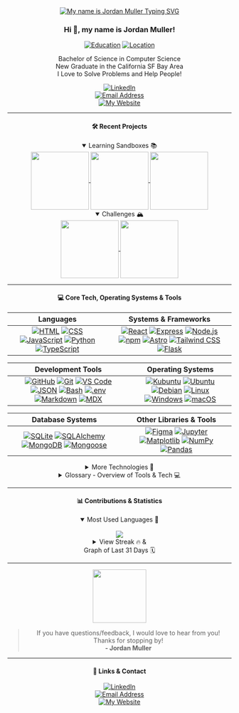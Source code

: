 <div align="center">
<a href="https://git.io/typing-svg"><img src="https://readme-typing-svg.demolab.com?font=Montserrat&weight=700&size=54&duration=2500&pause=2500&color=FF79C6&background=282A36&center=true&vCenter=true&repeat=false&random=false&width=640&height=160&lines=Hi+%F0%9F%91%8B%2C+my+name+is;%F0%9F%8C%87++++Jordan+Muller++%F0%9F%8C%86" alt="My name is Jordan Muller Typing SVG" /></a>

<h3>Hi 👋, my name is Jordan Muller!</h3>

[![Education](https://custom-icon-badges.demolab.com/badge/Bachelor%20of%20Science-Computer%20Science-ffa648?style=for-the-badge&logoColor=white&logo=mortar-board)](https://jordanmuller/blog/graduating-with-bachelors-in-comp-sci/)
[![Location](https://custom-icon-badges.demolab.com/badge/California-San%20Francisco%20Bay%20Area-d2b6fb?style=for-the-badge&logo=location&logoColor=white)](https://jordanmuller.com/about/)

Bachelor of Science in Computer Science <br/>
New Graduate in the California SF Bay Area<br/>
I Love to Solve Problems and Help People!

[![LinkedIn](https://img.shields.io/badge/connect%20on%20linkedin-@itsjordanmuller-%230077B5.svg?style=for-the-badge&logo=linkedin&logoColor=white)](https://www.linkedin.com/in/itsjordanmuller)<br/>
[![Email Address](https://custom-icon-badges.demolab.com/badge/e--mail%20me-itsjordanmuller@gmail.com-ff5555?style=for-the-badge&logo=mention&logoColor=white)](mailto:itsjordanmuller@gmail.com)<br/>
[![My Website](https://custom-icon-badges.demolab.com/badge/Portfolio%20Website-www.jordanmuller.com-a61168?style=for-the-badge&logoColor=white&logo=globe)](https://jordanmuller.com/)<br/>

---

<div>
<h4>🛠️ Recent Projects</h4>
<details open>
<summary>Learning Sandboxes 📚</summary>
<a href="https://github.com/itsjordanmuller/2023-react-sandbox">
  <img align="center" height="130px" src="https://github-readme-stats.vercel.app/api/pin/?username=itsjordanmuller&repo=2023-react-sandbox&theme=dracula" />
</a>

<a href="https://github.com/itsjordanmuller/2023-javascript-sandbox">
  <img align="center" height="130px" src="https://github-readme-stats.vercel.app/api/pin/?username=itsjordanmuller&repo=2023-javascript-sandbox&theme=dracula" />
</a>

<a href="https://github.com/itsjordanmuller/2023-python-100-days">
  <img align="center" height="130px" src="https://github-readme-stats.vercel.app/api/pin/?username=itsjordanmuller&repo=2023-python-100-days&theme=dracula" />
</a>
</details>

<details open>
<summary>Challenges 🏔️</summary>
<a href="https://github.com/itsjordanmuller/css-100-days-challenge">
  <img align="center" height="130px" src="https://github-readme-stats.vercel.app/api/pin/?username=itsjordanmuller&repo=css-100-days-challenge&theme=dracula" />
</a>

<a href="https://github.com/itsjordanmuller/50-in-50-html-css-javascript">
  <img align="center" height="130px" src="https://github-readme-stats.vercel.app/api/pin/?username=itsjordanmuller&repo=50-in-50-html-css-javascript&theme=dracula" />
</a>
</details>
</div>

---

<div>
<h4>💻 Core Tech, Operating Systems & Tools</h4>

| **Languages** | **Systems & Frameworks** |
|:---:|:---:|
| [![HTML](https://img.shields.io/badge/HTML5-E34F26.svg?style=for-the-badge&logo=HTML5&logoColor=white)](https://jordanmuller.com/portfolio/tags/html/) [![CSS](https://img.shields.io/badge/CSS3-1572B6.svg?style=for-the-badge&logo=CSS3&logoColor=white)](https://jordanmuller.com/portfolio/tags/css/) [![JavaScript](https://img.shields.io/badge/JavaScript-F7DF1E.svg?style=for-the-badge&logo=JavaScript&logoColor=black)](https://jordanmuller.com/portfolio/tags/javascript/) [![Python](https://img.shields.io/badge/python-3670A0?style=for-the-badge&logo=python&logoColor=ffdd54)](https://jordanmuller.com/portfolio/tags/python/) [![TypeScript](https://img.shields.io/badge/TypeScript-3178C6.svg?style=for-the-badge&logo=TypeScript&logoColor=white)](https://jordanmuller.com/portfolio/tags/typescript/) | [![React](https://img.shields.io/badge/React-61DAFB.svg?style=for-the-badge&logo=React&logoColor=black)](https://jordanmuller.com/portfolio/tags/react/) [![Express](https://img.shields.io/badge/Express-000000.svg?style=for-the-badge&logo=Express&logoColor=white)](https://jordanmuller.com/portfolio/tags/express/) [![Node.js](https://img.shields.io/badge/Node.js-339933.svg?style=for-the-badge&logo=nodedotjs&logoColor=white)](https://jordanmuller.com/portfolio/tags/node-js/) [![npm](https://img.shields.io/badge/npm-CB3837.svg?style=for-the-badge&logo=npm&logoColor=white)](https://jordanmuller.com/portfolio/tags/npm/) [![Astro](https://img.shields.io/badge/Astro-FF5D01.svg?style=for-the-badge&logo=Astro&logoColor=white)](https://jordanmuller.com/portfolio/tags/astro/) [![Tailwind CSS](https://img.shields.io/badge/Tailwind%20CSS-06B6D4.svg?style=for-the-badge&logo=Tailwind-CSS&logoColor=white)](https://jordanmuller.com/portfolio/tags/tailwind-css/) [![Flask](https://img.shields.io/badge/Flask-000000.svg?style=for-the-badge&logo=Flask&logoColor=white)](https://jordanmuller.com/portfolio/tags/flask/) |

| **Development Tools** | **Operating Systems** |
|:---:|:---:|
| [![GitHub](https://img.shields.io/badge/GitHub-181717.svg?style=for-the-badge&logo=GitHub&logoColor=white)](https://jordanmuller.com/portfolio/tags/github/) [![Git](https://img.shields.io/badge/Git-F05032.svg?style=for-the-badge&logo=Git&logoColor=white)](https://jordanmuller.com/portfolio/tags/git/) [![VS Code](https://img.shields.io/badge/VS%20Code-007ACC.svg?style=for-the-badge&logo=Visual-Studio-Code&logoColor=white)](https://jordanmuller.com/portfolio/tags/vs-code/) [![JSON](https://img.shields.io/badge/JSON-000000.svg?style=for-the-badge&logo=JSON&logoColor=white)](https://jordanmuller.com/portfolio/tags/json/) [![Bash](https://img.shields.io/badge/Bash-8edf6a.svg?style=for-the-badge&logo=GNU-Bash&logoColor=black)](https://jordanmuller.com/portfolio/tags/bash/) [![.env](https://img.shields.io/badge/.ENV-ECD53F.svg?style=for-the-badge&logo=dotenv&logoColor=black)](https://jordanmuller.com/portfolio/tags/dotenv/) [![Markdown](https://img.shields.io/badge/Markdown-000000.svg?style=for-the-badge&logo=Markdown&logoColor=white)](https://jordanmuller.com/portfolio/tags/markdown/) [![MDX](https://img.shields.io/badge/MDX-1B1F24.svg?style=for-the-badge&logo=MDX&logoColor=white)](https://jordanmuller.com/portfolio/tags/mdx/) | [![Kubuntu](https://img.shields.io/badge/Kubuntu-0079C1.svg?style=for-the-badge&logo=Kubuntu&logoColor=white)](https://jordanmuller.com/portfolio/tags/kubuntu/) [![Ubuntu](https://img.shields.io/badge/Ubuntu-E95420.svg?style=for-the-badge&logo=Ubuntu&logoColor=white)](https://jordanmuller.com/portfolio/tags/ubuntu/) [![Debian](https://img.shields.io/badge/Debian-A81D33.svg?style=for-the-badge&logo=Debian&logoColor=white)](https://jordanmuller.com/portfolio/tags/debian/) [![Linux](https://img.shields.io/badge/Linux-FCC624.svg?style=for-the-badge&logo=Linux&logoColor=black)](https://jordanmuller.com/portfolio/tags/linux/) [![Windows](https://img.shields.io/badge/Windows-0078D4.svg?style=for-the-badge&logo=Windows&logoColor=white)](https://jordanmuller.com/portfolio/tags/windows/) [![macOS](https://img.shields.io/badge/macOS-000000.svg?style=for-the-badge&logo=macOS&logoColor=white)](https://jordanmuller.com/portfolio/tags/mac-os/) |

| **Database Systems** | **Other Libraries & Tools** |
|:---:|:---:|
| [![SQLite](https://img.shields.io/badge/SQLite-003B57.svg?style=for-the-badge&logo=SQLite&logoColor=white)](https://jordanmuller.com/portfolio/tags/sqlite/) [![SQLAlchemy](https://img.shields.io/badge/SQLAlchemy-D71F00.svg?style=for-the-badge&logo=SQLAlchemy&logoColor=white)](https://jordanmuller.com/portfolio/tags/sql-alchemy/) [![MongoDB](https://img.shields.io/badge/MongoDB-47A248.svg?style=for-the-badge&logo=MongoDB&logoColor=white)](https://jordanmuller.com/portfolio/tags/mongo-db/) [![Mongoose](https://img.shields.io/badge/Mongoose-880000.svg?style=for-the-badge&logo=Mongoose&logoColor=white)](https://jordanmuller.com/portfolio/tags/mongoose/) | [![Figma](https://img.shields.io/badge/Figma-F24E1E.svg?style=for-the-badge&logo=Figma&logoColor=white)](https://jordanmuller.com/portfolio/tags/figma/) [![Jupyter](https://img.shields.io/badge/Jupyter-F37626.svg?style=for-the-badge&logo=Jupyter&logoColor=white)](https://jordanmuller.com/portfolio/tags/jupyter/) [![Matplotlib](https://custom-icon-badges.demolab.com/badge/Matplotlib-185A80.svg?style=for-the-badge&logo=graph&logoColor=white)](https://jordanmuller.com/portfolio/tags/matplotlib/) [![NumPy](https://img.shields.io/badge/NumPy-013243.svg?style=for-the-badge&logo=NumPy&logoColor=white)](https://jordanmuller.com/portfolio/tags/num-py/) [![Pandas](https://img.shields.io/badge/pandas-150458.svg?style=for-the-badge&logo=pandas&logoColor=white)](https://jordanmuller.com/portfolio/tags/pandas/) |

<details>
<summary>More Technologies 📀</summary><br>

[![Axios](https://img.shields.io/badge/Axios-5A29E4.svg?style=for-the-badge&logo=Axios&logoColor=white)](https://jordanmuller.com/portfolio/tags/axios/)
[![Beautiful Soup](https://custom-icon-badges.demolab.com/badge/Beautiful%20Soup-F8F8F2.svg?style=for-the-badge&logoSource=feather&logo=browser&logoColor=black)](https://jordanmuller.com/portfolio/tags/beautiful-soup/)
[![Bootstrap](https://img.shields.io/badge/Bootstrap-7952B3.svg?style=for-the-badge&logo=Bootstrap&logoColor=white)](https://jordanmuller.com/portfolio/tags/bootstrap/)
[![Contentful](https://img.shields.io/badge/Contentful-2478CC.svg?style=for-the-badge&logo=Contentful&logoColor=white)](https://jordanmuller.com/portfolio/tags/contentful/)
[![Colorgram](https://custom-icon-badges.demolab.com/badge/Colorgram-pink.svg?style=for-the-badge&logoSource=feather&logo=paintbrush&logoColor=black)](https://jordanmuller.com/portfolio/tags/colorgram/)
[![Create React App](https://img.shields.io/badge/Create%20React%20App-2F333A.svg?style=for-the-badge&logo=Create-React-App&logoColor=11D4AF)](https://jordanmuller.com/portfolio/tags/create-react-app/)
[![daisyUI](https://img.shields.io/badge/DaisyUI-5A0EF8.svg?style=for-the-badge&logo=DaisyUI&logoColor=white)](https://jordanmuller.com/portfolio/tags/daisy-ui/)
[![Jest](https://img.shields.io/badge/Jest-C21325.svg?style=for-the-badge&logo=Jest&logoColor=white)](https://jordanmuller.com/portfolio/tags/jest/)
[![Jinja](https://img.shields.io/badge/Jinja-B41717.svg?style=for-the-badge&logo=Jinja&logoColor=white)](https://jordanmuller.com/portfolio/tags/jinja/)
[![Postman](https://img.shields.io/badge/Postman-FF6C37.svg?style=for-the-badge&logo=Postman&logoColor=white)](https://jordanmuller.com/portfolio/tags/postman/)
[![Plotly](https://img.shields.io/badge/Plotly-3F4F75.svg?style=for-the-badge&logo=Plotly&logoColor=white)](https://jordanmuller.com/portfolio/tags/plotly/)
[![React Query](https://img.shields.io/badge/React%20Query-FF4154.svg?style=for-the-badge&logo=React-Query&logoColor=white)](https://jordanmuller.com/portfolio/tags/react-query/)
[![React Redux](https://img.shields.io/badge/React%20Redux-764ABC.svg?style=for-the-badge&logo=Redux&logoColor=white)](https://jordanmuller.com/portfolio/tags/react-redux/)
[![React Router](https://img.shields.io/badge/React%20Router-CA4245.svg?style=for-the-badge&logo=React-Router&logoColor=white)](https://jordanmuller.com/portfolio/tags/react-router/)
[![React-Toastify](https://img.shields.io/badge/React%20Toastify-1082A7.svg?style=for-the-badge&logo=React&logoColor=white)](https://jordanmuller.com/portfolio/tags/react-toastify/)
[![Redux Toolkit](https://img.shields.io/badge/Redux%20Toolkit-494cbf.svg?style=for-the-badge&logo=Redux&logoColor=white)](https://jordanmuller.com/portfolio/tags/redux-toolkit/)
[![Redux](https://img.shields.io/badge/Redux-764ABC.svg?style=for-the-badge&logo=Redux&logoColor=white)](https://jordanmuller.com/portfolio/tags/redux/)
[![SciPy](https://img.shields.io/badge/SciPy-8CAAE6.svg?style=for-the-badge&logo=SciPy&logoColor=white)](https://jordanmuller.com/portfolio/tags/sci-py/)
[![scikit-learn](https://img.shields.io/badge/scikitlearn-F7931E.svg?style=for-the-badge&logo=scikit-learn&logoColor=white)](https://jordanmuller.com/portfolio/tags/scikit-learn/)
[![Seaborn](https://custom-icon-badges.demolab.com/badge/Seaborn-78AAB7.svg?style=for-the-badge&logoSource=feather&logo=bar-chart&logoColor=white)](https://jordanmuller.com/portfolio/tags/seaborn/)
[![Selenium](https://img.shields.io/badge/Selenium-43B02A.svg?style=for-the-badge&logo=Selenium&logoColor=white)](https://jordanmuller.com/portfolio/tags/selenium/)
[![Strapi](https://img.shields.io/badge/Strapi-4945FF.svg?style=for-the-badge&logo=Strapi&logoColor=white)](https://jordanmuller.com/portfolio/tags/strapi/)
[![Vite](https://img.shields.io/badge/Vite-646CFF.svg?style=for-the-badge&logo=Vite&logoColor=white)](https://jordanmuller.com/portfolio/tags/vite/)
[![Webpack](https://img.shields.io/badge/Webpack-8DD6F9.svg?style=for-the-badge&logo=Webpack&logoColor=black)](https://jordanmuller.com/portfolio/tags/webpack/)

</details>
</div>

<details>
<summary>Glossary - Overview of Tools & Tech 💻</summary><br>

<div align="left">

| **Technology** | **Overview** | **Release Year** |
|:---:|:---:|:---:|
| [![.env](https://img.shields.io/badge/.ENV-ECD53F.svg?style=for-the-badge&logo=dotenv&logoColor=black)](https://jordanmuller.com/portfolio/tags/dotenv/)<br>[.env](https://web.archive.org/web/20190427235415/http://environmentvariables.org/) | Environment variables are determined values to provide the ability that can affect the way programs, applications and services will behave. We can use environment variables to affect and change the way our applications run. An environment variable is made up of a name/value pair, like this: API_KEY=1234567890. | [1979](https://en.wikipedia.org/wiki/Environment_variable) |
| [![Astro](https://img.shields.io/badge/Astro-FF5D01.svg?style=for-the-badge&logo=Astro&logoColor=white)](https://jordanmuller.com/portfolio/tags/astro/)<br>[Astro](https://astro.build/) | Astro is the web framework for building content-driven websites including blogs, marketing, and e-commerce. If you need a website that loads fast with great SEO, then Astro might be for you. | [2021](https://github.com/withastro/astro/releases) |
| [![Axios](https://img.shields.io/badge/Axios-5A29E4.svg?style=for-the-badge&logo=Axios&logoColor=white)](https://jordanmuller.com/portfolio/tags/axios/)<br>[Axios](https://axios-http.com/) | Axios is a promise-based HTTP library that lets developers make requests to either their own or a third-party server to fetch data. It offers different ways of making requests such as GET , POST , PUT/PATCH , and DELETE . | [2016](https://github.com/axios/axios/releases) |
| [![Bash](https://img.shields.io/badge/Bash-8edf6a.svg?style=for-the-badge&logo=GNU-Bash&logoColor=black)](https://jordanmuller.com/portfolio/tags/bash/)<br>[Bash](https://www.gnu.org/software/bash/) | Bash is a Unix shell and command language written by Brian Fox for the GNU Project as a free software replacement for the Bourne shell. First released in 1989, it has been used as the default login shell for most Linux distributions and it was one of the first programs Linus Torvalds ported to Linux, alongside GCC. | [1989](https://en.wikipedia.org/wiki/Bash_(Unix_shell)) |
| [![Beautiful Soup](https://custom-icon-badges.demolab.com/badge/Beautiful%20Soup-F8F8F2.svg?style=for-the-badge&logoSource=feather&logo=browser&logoColor=black)](https://jordanmuller.com/portfolio/tags/beautiful-soup/)<br>[Beautiful Soup](https://www.crummy.com/software/BeautifulSoup/) | Beautiful Soup is a Python package for parsing HTML and XML documents. It creates a parse tree for parsed pages that can be used to extract data from HTML, which is useful for web scraping. | [2004](https://en.wikipedia.org/wiki/Beautiful_Soup_(HTML_parser)) |
| [![Bootstrap](https://img.shields.io/badge/Bootstrap-7952B3.svg?style=for-the-badge&logo=Bootstrap&logoColor=white)](https://jordanmuller.com/portfolio/tags/bootstrap/)<br>[Bootstrap](https://getbootstrap.com/) | Bootstrap is a free and open-source CSS framework directed at responsive, mobile-first front-end web development. It contains HTML, CSS and JavaScript-based design templates for typography, forms, buttons, navigation, and other interface components. | [2011](https://en.wikipedia.org/wiki/Bootstrap_(front-end_framework)) |
| [![Colorgram](https://custom-icon-badges.demolab.com/badge/Colorgram-pink.svg?style=for-the-badge&logoSource=feather&logo=paintbrush&logoColor=black)](https://jordanmuller.com/portfolio/tags/colorgram/)<br>[Colorgram](https://pypi.org/project/colorgram.py/) | Colorgram is a library for Python & JavaScript that lets you extract colors from images. Compared to other libraries, the colorgram algorithm’s results are more intense. | [2016](https://github.com/obskyr/colorgram.py) |
| [![Contentful](https://img.shields.io/badge/Contentful-2478CC.svg?style=for-the-badge&logo=Contentful&logoColor=white)](https://jordanmuller.com/portfolio/tags/contentful/)<br>[Contentful](https://www.contentful.com/) | Contentful is a headless content management system (CMS). You upload your content (be it text, images, or video) to Contentful, and from there can organize and edit it as you desire. | [2013](https://en.wikipedia.org/wiki/Contentful) |
| [![Create React App](https://img.shields.io/badge/Create%20React%20App-2F333A.svg?style=for-the-badge&logo=Create-React-App&logoColor=11D4AF)](https://jordanmuller.com/portfolio/tags/create-react-app/)<br>[Create React App](https://create-react-app.dev/) | Create React App is a comfortable environment for learning React, and is the best way to start building a new single-page application in React. It sets up your development environment so that you can use the latest JavaScript features, provides a nice developer experience, and optimizes your app for production. | [2016](https://github.com/facebook/create-react-app/releases?page=9) |
| [![CSS](https://img.shields.io/badge/CSS3-1572B6.svg?style=for-the-badge&logo=CSS3&logoColor=white)](https://jordanmuller.com/portfolio/tags/css/)<br>[CSS](https://www.w3.org/TR/CSS/#css) | Cascading Style Sheets is a style sheet language used for specifying the presentation and styling of a document written in a markup language such as HTML or XML. CSS is a cornerstone technology of the World Wide Web, alongside HTML and JavaScript. | [1996](https://en.wikipedia.org/wiki/CSS) |
| [![daisyUI](https://img.shields.io/badge/DaisyUI-5A0EF8.svg?style=for-the-badge&logo=DaisyUI&logoColor=white)](https://jordanmuller.com/portfolio/tags/daisy-ui/)<br>[daisyUI](https://daisyui.com/) | daisyUl is a component library for Tailwind CSS. While Tailwind CSS provides utility classes for each CSS rule, daisyUI provides additional component class names to Tailwind CSS to make it faster and easier to build web pages. | [2023](https://github.com/saadeghi/daisyui/releases) |
| [![Debian](https://img.shields.io/badge/Debian-A81D33.svg?style=for-the-badge&logo=Debian&logoColor=white)](https://jordanmuller.com/portfolio/tags/debian/)<br>[Debian](https://www.debian.org/) | Debian, also known as Debian GNU/Linux, is a Linux distribution composed of free and open-source software and proprietary software developed by the community-supported Debian Project, which was established by Ian Murdock on August 16, 1993. | [1993](https://en.wikipedia.org/wiki/Debian) |
| [![Express](https://img.shields.io/badge/Express-000000.svg?style=for-the-badge&logo=Express&logoColor=white)](https://jordanmuller.com/portfolio/tags/express/)<br>[Express](https://expressjs.com/) | Express.js, or simply Express, is a back end web application framework for building RESTful APIs with Node.js, released as free and open-source software under the MIT License. It is designed for building web applications and APIs. It has been called the de facto standard server framework for Node.js. | [2010](https://en.wikipedia.org/wiki/Express.js) |
| [![Figma](https://img.shields.io/badge/Figma-F24E1E.svg?style=for-the-badge&logo=Figma&logoColor=white)](https://jordanmuller.com/portfolio/tags/figma/)<br>[Figma](https://www.figma.com/) | Figma is a collaborative web application for interface design, with additional offline features enabled by desktop applications for macOS and Windows. | [2016](https://en.wikipedia.org/wiki/Figma) |
| [![Flask](https://img.shields.io/badge/Flask-000000.svg?style=for-the-badge&logo=Flask&logoColor=white)](https://jordanmuller.com/portfolio/tags/flask/)<br>[Flask](https://palletsprojects.com/p/flask/) | Flask is a micro web framework written in Python. It is classified as a microframework because it does not require particular tools or libraries. It has no database abstraction layer, form validation, or any other components where pre-existing third-party libraries provide common functions. | [2010](https://en.wikipedia.org/wiki/Flask_(web_framework)) |
| [![Git](https://img.shields.io/badge/Git-F05032.svg?style=for-the-badge&logo=Git&logoColor=white)](https://jordanmuller.com/portfolio/tags/git/)<br>[Git](https://git-scm.com/) | Git is a distributed version control system that tracks changes in any set of computer files, usually used for coordinating work among programmers who are collaboratively developing source code during software development. Its goals include speed, data integrity, and support for distributed, non-linear workflows. | [2005](https://en.wikipedia.org/wiki/Git) |
| [![GitHub](https://img.shields.io/badge/GitHub-181717.svg?style=for-the-badge&logo=GitHub&logoColor=white)](https://jordanmuller.com/portfolio/tags/github/)<br>[GitHub](https://github.com/) | GitHub is a developer platform that allows developers to create, store, and manage their code. It uses Git software, providing the distributed version control of Git plus access control, bug tracking, software feature requests, task management, continuous integration, and wikis for every project. | [2008](https://en.wikipedia.org/wiki/GitHub) |
| [![HTML](https://img.shields.io/badge/HTML5-E34F26.svg?style=for-the-badge&logo=HTML5&logoColor=white)](https://jordanmuller.com/portfolio/tags/html/)<br>[HTML](https://html.spec.whatwg.org/) | HyperText Markup Language or HTML is the standard markup language for documents designed to be displayed in a web browser. It defines the content and structure of web content. It is often assisted by technologies such as Cascading Style Sheets and scripting languages such as JavaScript. | [1993](https://en.wikipedia.org/wiki/HTML) |
| [![JavaScript](https://img.shields.io/badge/JavaScript-F7DF1E.svg?style=for-the-badge&logo=JavaScript&logoColor=black)](https://jordanmuller.com/portfolio/tags/javascript/)<br>[JavaScript](https://ecma-international.org/publications-and-standards/standards/ecma-262/) | JavaScript frameworks, such as React Native, Ionic, NativeScript, and Apache Cordova, enable developers to build native and hybrid mobile apps for Android and iOS. Facebook, Google, Uber, and Instagram all use JavaScript to build their mobile apps. JS is fast, efficient, and straightforward. | [1995](https://en.wikipedia.org/wiki/JavaScript) |
| [![Jest](https://img.shields.io/badge/Jest-C21325.svg?style=for-the-badge&logo=Jest&logoColor=white)](https://jordanmuller.com/portfolio/tags/jest/)<br>[Jest](https://jestjs.io/) | Jest is a JavaScript testing framework designed to ensure correctness of any JavaScript codebase. It allows you to write tests with an approachable, familiar and feature-rich API that gives you results quickly. Jest is well-documented, requires little configuration and can be extended to match your requirements. | [2014](https://engineering.fb.com/2022/05/11/open-source/jest-openjs-foundation/) |
| [![Jinja](https://img.shields.io/badge/Jinja-B41717.svg?style=for-the-badge&logo=Jinja&logoColor=white)](https://jordanmuller.com/portfolio/tags/jinja/)<br>[Jinja](https://palletsprojects.com/p/jinja/) | Jinja is a web template engine for the Python programming language. It was created by Armin Ronacher and is licensed under a BSD License. Jinja is similar to the Django template engine but provides Python-like expressions while ensuring that the templates are evaluated in a sandbox.  | [2008](https://en.wikipedia.org/wiki/Jinja_(template_engine)) |
| [![JSON](https://img.shields.io/badge/JSON-000000.svg?style=for-the-badge&logo=JSON&logoColor=white)](https://jordanmuller.com/portfolio/tags/json/)<br>[JSON](https://www.json.org/json-en.html) | JSON is an open standard file format and data interchange format that uses human-readable text to store and transmit data objects consisting of attribute–value pairs and arrays. It is a common data format with diverse uses in electronic data interchange, including that of web applications with servers. | [2001](https://en.wikipedia.org/wiki/JSON) |
| [![Jupyter](https://img.shields.io/badge/Jupyter-F37626.svg?style=for-the-badge&logo=Jupyter&logoColor=white)](https://jordanmuller.com/portfolio/tags/jupyter/)<br>[Jupyter](https://jupyter.org/) | Jupyter Notebook (formerly known as IPython Notebook) is an interactive web application for creating and sharing computational documents. The project was first named IPython and later renamed Jupyter in 2014. It is a fully open-source product, and users can use every functionality available for free. | [2015](https://en.wikipedia.org/wiki/Project_Jupyter) |
| [![KDE](https://img.shields.io/badge/KDE-1D99F3.svg?style=for-the-badge&logo=KDE&logoColor=white)](https://jordanmuller.com/portfolio/tags/kde/)<br>[KDE](https://kde.org/) | KDE is an international free software community that develops free and open-source software. As a central development hub, it provides tools and resources that allow collaborative work on this kind of software. | [1996](https://en.wikipedia.org/wiki/KDE) |
| [![Kubuntu](https://img.shields.io/badge/Kubuntu-0079C1.svg?style=for-the-badge&logo=Kubuntu&logoColor=white)](https://jordanmuller.com/portfolio/tags/kubuntu/)<br>[Kubuntu](https://kubuntu.org/) | Kubuntu is an official flavor of the Ubuntu operating system that uses the KDE Plasma Desktop instead of the GNOME desktop environment. As part of the Ubuntu project, Kubuntu uses the same underlying systems. Kubuntu shares the same repositories as Ubuntu and is released regularly on the same schedule as Ubuntu. | [2006](https://en.wikipedia.org/wiki/Kubuntu) |
| [![Linux](https://img.shields.io/badge/Linux-FCC624.svg?style=for-the-badge&logo=Linux&logoColor=black)](https://jordanmuller.com/portfolio/tags/linux/)<br>[Linux](https://kernel.org/) | Linux is a family of open-source Unix-like operating systems based on the Linux kernel, an operating system kernel first released on September 17, 1991, by Linus Torvalds. | [1991](https://en.wikipedia.org/wiki/Linux) |
| [![macOS](https://img.shields.io/badge/macOS-000000.svg?style=for-the-badge&logo=macOS&logoColor=white)](https://jordanmuller.com/portfolio/tags/mac-os/)<br>[macOS](https://www.apple.com/macos/) | macOS is an operating system developed and marketed by Apple Inc. since 2001. It is the primary operating system for Apple's Mac computers. Within the market of desktop and laptop computers, it is the second most widely used desktop OS, after Microsoft Windows and ahead of all Linux machines, including ChromeOS. | [2001](https://en.wikipedia.org/wiki/MacOS) |
| [![Markdown](https://img.shields.io/badge/Markdown-000000.svg?style=for-the-badge&logo=Markdown&logoColor=white)](https://jordanmuller.com/portfolio/tags/markdown/)<br>[Markdown](https://daringfireball.net/projects/markdown/) | Markdown is a lightweight markup language for creating formatted text using a plain-text editor. John Gruber created Markdown in 2004 as a markup language that is easy to read in its source code form. | [2004](https://en.wikipedia.org/wiki/Markdown) |
| [![Matplotlib](https://custom-icon-badges.demolab.com/badge/Matplotlib-185A80.svg?style=for-the-badge&logo=graph&logoColor=white)](https://jordanmuller.com/portfolio/tags/matplotlib/)<br>[Matplotlib](https://matplotlib.org/) | Matplotlib is a comprehensive library for creating static, animated, and interactive visualizations in Python. Matplotlib makes easy things easy and hard things possible. Create publication quality plots. Make interactive figures that can zoom, pan, update. Customize visual style and layout. | [2003](https://en.wikipedia.org/wiki/Matplotlib) |
| [![MDX](https://img.shields.io/badge/MDX-1B1F24.svg?style=for-the-badge&logo=MDX&logoColor=white)](https://jordanmuller.com/portfolio/tags/mdx/)<br>[MDX](https://mdxjs.com/) | MDX lets you use JSX in your markdown content. You can import components, such as interactive charts or alerts, and embed them within your content. This makes writing long-form content with components easier. | [2018](https://github.com/mdx-js/mdx/releases) |
| [![MongoDB](https://img.shields.io/badge/MongoDB-47A248.svg?style=for-the-badge&logo=MongoDB&logoColor=white)](https://jordanmuller.com/portfolio/tags/mongo-db/)<br>[MongoDB](https://www.mongodb.com/) | MongoDB is a source-available, cross-platform, document-oriented database program. Classified as a NoSQL database product, MongoDB utilizes JSON-like documents with optional schemas. MongoDB is developed by MongoDB Inc. and current versions are licensed under the Server Side Public License. | [2009](https://en.wikipedia.org/wiki/MongoDB) |
| [![Mongoose](https://img.shields.io/badge/Mongoose-880000.svg?style=for-the-badge&logo=Mongoose&logoColor=white)](https://jordanmuller.com/portfolio/tags/mongoose/)<br>[Mongoose](https://mongoosejs.com/) | Mongoose is a Node. js-based Object Data Modeling (ODM) library for MongoDB. It is akin to an Object Relational Mapper (ORM) such as SQLAlchemy for traditional SQL databases. The problem that Mongoose aims to solve is allowing developers to enforce a specific schema at the application layer. | [2013](https://en.wikipedia.org/wiki/Mongoose_(MongoDB)) |
| [![Node.js](https://img.shields.io/badge/Node.js-339933.svg?style=for-the-badge&logo=nodedotjs&logoColor=white)](https://jordanmuller.com/portfolio/tags/node-js/)<br>[Node.js](https://nodejs.org/) | Node.js is a cross-platform, open-source JavaScript runtime environment that can run on Windows, Linux, Unix, macOS, and more. Node.js runs on the V8 JavaScript engine, and executes JavaScript code outside a web browser. Node.js lets developers use JavaScript to write command line tools and for server-side scripting. | [2009](https://en.wikipedia.org/wiki/Node.js) |
| [![npm](https://img.shields.io/badge/npm-CB3837.svg?style=for-the-badge&logo=npm&logoColor=white)](https://jordanmuller.com/portfolio/tags/npm/)<br>[npm](https://www.npmjs.com/) | npm is the world's largest software registry. Open source developers from every continent use npm to share and borrow packages, and many organizations use npm to manage private development as well. npm consists of three distinct components: the website. the Command Line Interface (CLI) | [2010](https://en.wikipedia.org/wiki/Npm) |
| [![NumPy](https://img.shields.io/badge/NumPy-013243.svg?style=for-the-badge&logo=NumPy&logoColor=white)](https://jordanmuller.com/portfolio/tags/num-py/)<br>[NumPy](https://numpy.org/) | NumPy (Numerical Python) is an open source Python library that's used in almost every field of science and engineering. It's the universal standard for working with numerical data in Python, and it's at the core of the scientific Python and PyData ecosystems. | [1995](https://en.wikipedia.org/wiki/NumPy) |
| [![Pandas](https://img.shields.io/badge/pandas-150458.svg?style=for-the-badge&logo=pandas&logoColor=white)](https://jordanmuller.com/portfolio/tags/pandas/)<br>[Pandas](https://pandas.pydata.org/) | Pandas is a software library written for the Python programming language for data manipulation and analysis. In particular, it offers data structures and operations for manipulating numerical tables and time series. It is free software released under the three-clause BSD license. | [2008](https://en.wikipedia.org/wiki/Pandas_(software)) |
| [![Plotly](https://img.shields.io/badge/Plotly-3F4F75.svg?style=for-the-badge&logo=Plotly&logoColor=white)](https://jordanmuller.com/portfolio/tags/plotly/)<br>[Plotly](https://plotly.com/) | Plotly's Python & JavaScript graphing libraries make interactive, publication-quality graphs. | [2012](https://en.wikipedia.org/wiki/Plotly) |
| [![Postman](https://img.shields.io/badge/Postman-FF6C37.svg?style=for-the-badge&logo=Postman&logoColor=white)](https://jordanmuller.com/portfolio/tags/postman/)<br>[Postman](https://www.postman.com/) | Postman is an API platform for developers. The company is headquartered in San Francisco and maintains an office in Bangalore, where it was founded. As of February 2023, Postman reports having more than 30 million registered users and 75,000 open APIs, which it says constitutes the world's largest public API hub. | [2012](https://en.wikipedia.org/wiki/Postman_(software)) |
| [![Python](https://img.shields.io/badge/python-3670A0?style=for-the-badge&logo=python&logoColor=ffdd54)](https://jordanmuller.com/portfolio/tags/python/)<br>[Python](https://www.python.org/) | Python is a high-level, general-purpose programming language. Its design philosophy emphasizes code readability with the use of significant indentation. Python is dynamically typed and garbage-collected. It supports multiple programming paradigms, including structured, object-oriented and functional programming. | [1991](https://en.wikipedia.org/wiki/Python_(programming_language)) |
| [![React](https://img.shields.io/badge/React-61DAFB.svg?style=for-the-badge&logo=React&logoColor=black)](https://jordanmuller.com/portfolio/tags/react/)<br>[React](https://react.dev/) | React is a free and open-source front-end JavaScript library for building user interfaces based on components. It is maintained by Meta and a community of individual developers and companies. React can be used to develop single-page, mobile, or server-rendered applications with frameworks like Next.js. | [2013](https://en.wikipedia.org/wiki/React_(software)) |
| [![React Query](https://img.shields.io/badge/React%20Query-FF4154.svg?style=for-the-badge&logo=React-Query&logoColor=white)](https://jordanmuller.com/portfolio/tags/react-query/)<br>[React Query](https://tanstack.com/query) | React Query is often described as the missing data-fetching library for web applications, but in more technical terms, it makes fetching, caching, synchronizing and updating server state in your web applications a breeze. | [2020](https://github.com/TanStack/query/releases?page=75) |
| [![React Redux](https://img.shields.io/badge/React%20Redux-764ABC.svg?style=for-the-badge&logo=Redux&logoColor=white)](https://jordanmuller.com/portfolio/tags/react-redux/)<br>[React Redux](https://react-redux.js.org/) | React Redux is the official React UI bindings layer for Redux. It lets your React components read data from a Redux store, and dispatch actions to the store to update state. | [2015](https://www.bairesdev.com/blog/what-is-redux-and-why-it-matters/) |
| [![React Router](https://img.shields.io/badge/React%20Router-CA4245.svg?style=for-the-badge&logo=React-Router&logoColor=white)](https://jordanmuller.com/portfolio/tags/react-router/)<br>[React Router](https://reactrouter.com/en/main) | React Router, a widely-used library in React, offers functionality for navigating between different component views. It provides capabilities for altering the browser URL and ensures that the user interface remains synchronized with the URL. | [2015](https://ui.dev/react-router-tutorial#what-is-react-router) |
| [![React-Toastify](https://img.shields.io/badge/React%20Toastify-1082A7.svg?style=for-the-badge&logo=React&logoColor=white)](https://jordanmuller.com/portfolio/tags/react-toastify/)<br>[React-Toastify](https://www.npmjs.com/package/react-toastify) | React-Toastify is a highly customizable notification library designed for React. It allows developers to easily add toast notifications to their web applications, offering a rich set of features to control the appearance, position, and behavior of the toasts. | [2017](https://github.com/fkhadra/react-toastify) |
| [![Redux](https://img.shields.io/badge/Redux-764ABC.svg?style=for-the-badge&logo=Redux&logoColor=white)](https://jordanmuller.com/portfolio/tags/redux/)<br>[Redux](https://redux.js.org/) | Redux is a pattern and library for managing and updating application state, using events called "actions". It serves as a centralized store for state that needs to be used across your entire application, with rules ensuring that the state can only be updated in a predictable fashion. | [2015](https://www.bairesdev.com/blog/what-is-redux-and-why-it-matters/) |
| [![Redux Toolkit](https://img.shields.io/badge/Redux%20Toolkit-494cbf.svg?style=for-the-badge&logo=Redux&logoColor=white)](https://jordanmuller.com/portfolio/tags/redux-toolkit/)<br>[Redux Toolkit](https://redux-toolkit.js.org/) | Redux Toolkit is an official, opinionated, batteries-included toolset for efficient Redux development. It is intended to be the standard way to write Redux logic, and it is strongly recommend that you use it. | [2019](https://blog.isquaredsoftware.com/2019/10/redux-toolkit-1.0/) |
| [![scikit-learn](https://img.shields.io/badge/scikitlearn-F7931E.svg?style=for-the-badge&logo=scikit-learn&logoColor=white)](https://jordanmuller.com/portfolio/tags/scikit-learn/)<br>[scikit-learn](https://scikit-learn.org/stable/) | scikit-learn (formerly scikits.learn and also known as sklearn) is a free software machine learning library for the Python programming language. features various classification, regression and clustering algorithms including support-vector machines, random forests, gradient boosting, k-means and DBSCAN, and is designed to interoperate with the Python numerical and scientific libraries NumPy and SciPy. | [2007](https://en.wikipedia.org/wiki/Scikit-learn) |
| [![SciPy](https://img.shields.io/badge/SciPy-8CAAE6.svg?style=for-the-badge&logo=SciPy&logoColor=white)](https://jordanmuller.com/portfolio/tags/sci-py/)<br>[SciPy](https://scipy.org/) | SciPy is a free and open-source Python library used for scientific computing and technical computing. SciPy contains modules for optimization, linear algebra, integration, interpolation, special functions, FFT, signal and image processing, ODE solvers and other tasks common in science and engineering. | [2001](https://en.wikipedia.org/wiki/SciPy) |
| [![Seaborn](https://custom-icon-badges.demolab.com/badge/Seaborn-78AAB7.svg?style=for-the-badge&logoSource=feather&logo=bar-chart&logoColor=white)](https://jordanmuller.com/portfolio/tags/seaborn/)<br>[Seaborn](https://seaborn.pydata.org/) | Seaborn is a Python data visualization library based on matplotlib. It provides a high-level interface for drawing attractive and informative statistical graphics. | [2013](https://github.com/mwaskom/seaborn) |
| [![Selenium](https://img.shields.io/badge/Selenium-43B02A.svg?style=for-the-badge&logo=Selenium&logoColor=white)](https://jordanmuller.com/portfolio/tags/selenium/)<br>[Selenium](https://www.selenium.dev/) | Selenium is an open source umbrella project for a range of tools and libraries aimed at supporting browser automation. It provides a playback tool for authoring functional tests across most modern web browsers, without the need to learn a test scripting language. | [2004](https://en.wikipedia.org/wiki/Selenium_(software)) |
| [![SQLAlchemy](https://img.shields.io/badge/SQLAlchemy-D71F00.svg?style=for-the-badge&logo=SQLAlchemy&logoColor=white)](https://jordanmuller.com/portfolio/tags/sql-alchemy/)<br>[SQLAlchemy](https://www.sqlalchemy.org/) | SQLAlchemy is a popular SQL toolkit and Object Relational Mapper. It is written in Python and gives full power and flexibility of SQL to an application developer. It is an open source and cross-platform software released under MIT license. | [2006](https://en.wikipedia.org/wiki/SQLAlchemy) |
| [![SQLite](https://img.shields.io/badge/SQLite-003B57.svg?style=for-the-badge&logo=SQLite&logoColor=white)](https://jordanmuller.com/portfolio/tags/sqlite/)<br>[SQLite](https://sqlite.org/index.html) | SQLite is an embedded, server-less relational database management system. It is an in-memory open-source library with zero configuration and does not require any installation. Also, it is very convenient as it's less than 500kb in size, which is significantly lesser than other database management systems. | [2000](https://en.wikipedia.org/wiki/SQLite) |
| [![Strapi](https://img.shields.io/badge/Strapi-4945FF.svg?style=for-the-badge&logo=Strapi&logoColor=white)](https://jordanmuller.com/portfolio/tags/strapi/)<br>[Strapi](https://strapi.io/) | Strapi is an open-source, Node. js based, Headless CMS that saves developers a lot of development time while giving them the freedom to use their favorite tools and frameworks. Strapi also enables content editors to streamline content delivery (text, images, video, etc) across any devices. | [2015](https://strapi.io/about-us-old) |
| [![Tailwind CSS](https://img.shields.io/badge/Tailwind%20CSS-06B6D4.svg?style=for-the-badge&logo=Tailwind-CSS&logoColor=white)](https://jordanmuller.com/portfolio/tags/tailwind-css/)<br>[Tailwind CSS](https://tailwindcss.com/) | Tailwind CSS is a utility-first CSS framework for rapidly building modern websites without ever leaving your HTML. | [2017](https://en.wikipedia.org/wiki/Tailwind_CSS) |
| [![TypeScript](https://img.shields.io/badge/TypeScript-3178C6.svg?style=for-the-badge&logo=TypeScript&logoColor=white)](https://jordanmuller.com/portfolio/tags/typescript/)<br>[TypeScript](https://www.typescriptlang.org/) | TypeScript is a free and open-source high-level programming language developed by Microsoft that adds static typing with optional type annotations to JavaScript. It is designed for the development of large applications and transpiles to JavaScript. | [2012](https://en.wikipedia.org/wiki/TypeScript) |
| [![Ubuntu](https://img.shields.io/badge/Ubuntu-E95420.svg?style=for-the-badge&logo=Ubuntu&logoColor=white)](https://jordanmuller.com/portfolio/tags/ubuntu/)<br>[Ubuntu](https://ubuntu.com/) | Ubuntu is a Linux distribution based on Debian and composed mostly of free and open-source software. Ubuntu is officially released in multiple editions: Desktop, Server, and Core for Internet of things devices and robots. | [2004](https://en.wikipedia.org/wiki/Ubuntu) |
| [![Vite](https://img.shields.io/badge/Vite-646CFF.svg?style=for-the-badge&logo=Vite&logoColor=white)](https://jordanmuller.com/portfolio/tags/vite/)<br>[Vite](https://vitejs.dev/) | Vite is a platform-agnostic front end tool for building web applications quickly and solves some common developer headaches. Tim Davidson. In recent years, the front-end development ecosystem has seen an explosion of new tools and frameworks designed to improve the developer experience. | [2020](https://en.wikipedia.org/wiki/Vite_(software)) |
| [![VS Code](https://img.shields.io/badge/VS%20Code-007ACC.svg?style=for-the-badge&logo=Visual-Studio-Code&logoColor=white)](https://jordanmuller.com/portfolio/tags/vs-code/)<br>[VS Code](https://code.visualstudio.com/) | Visual Studio Code is a streamlined code editor with support for development operations like debugging, task running, and version control. It aims to provide just the tools a developer needs for a quick code-build-debug cycle and leaves more complex workflows to fuller featured IDEs, such as Visual Studio IDE. | [2015](https://en.wikipedia.org/wiki/Visual_Studio_Code) |
| [![Webpack](https://img.shields.io/badge/Webpack-8DD6F9.svg?style=for-the-badge&logo=Webpack&logoColor=black)](https://jordanmuller.com/portfolio/tags/webpack/)<br>[Webpack](https://webpack.js.org/) | Webpack is a free and open-source module bundler for JavaScript. It is made primarily for JavaScript, but it can transform front-end assets such as HTML, CSS, and images if the corresponding loaders are included. Webpack takes modules with dependencies and generates static assets representing those modules. | [2014](https://en.wikipedia.org/wiki/Webpack) |
| [![Windows](https://img.shields.io/badge/Windows-0078D4.svg?style=for-the-badge&logo=Windows&logoColor=white)](https://jordanmuller.com/portfolio/tags/windows/)<br>[Windows](https://www.microsoft.com/en-us/windows) | Microsoft Windows is a group of several proprietary graphical operating system families developed and marketed by Microsoft. Each family caters to a certain sector of the computing industry. For instance, Windows NT for consumer and corporate desktops, Windows Server for servers, and Windows IoT for embedded systems. | [1985](https://en.wikipedia.org/wiki/Microsoft_Windows) |

</div>

</details>

---

<h4>📊 Contributions & Statistics</h4>

<details open>
<summary>Most Used Languages 📝</summary><br>
<a href="https://github.com/itsjordanmuller"><img src="https://github-readme-stats.vercel.app/api/top-langs/?username=itsjordanmuller&layout=compact&theme=dracula&langs_count=8&size_weight=0.25&count_weight=0.75&hide=Cython,C,c%2B%2B,Fortran,PowerShell,Smarty,Meson,Shell,Forth,Scss" /></a>
</details>

<details>
<summary>View Streak 🔥 &<br>Graph of Last 31 Days 🗓️</summary><br>

<details open>
<summary>Streak Info 🔥</summary><br>
<a href="https://git.io/streak-stats"><img src="https://streak-stats.demolab.com?user=itsjordanmuller&theme=dracula" alt="GitHub Streak" /></a>
</details>

<details open>
<summary>Graph of Last 31 Days 🗓️</summary><br>
<a href="https://github.com/itsjordanmuller"><img src="https://github-readme-activity-graph.vercel.app/graph?username=itsjordanmuller&theme=dracula" /></a>
</details>

</details>

---

<img src="https://github.com/itsjordanmuller.png" width="120px"/><br>

> If you have questions/feedback, I would love to hear from you! Thanks for stopping by!<br>
<strong>- Jordan Muller</strong>

---

<h4>📑 Links & Contact</h4>

[![LinkedIn](https://img.shields.io/badge/connect%20on%20linkedin-@itsjordanmuller-%230077B5.svg?style=for-the-badge&logo=linkedin&logoColor=white)](https://www.linkedin.com/in/itsjordanmuller)<br/>
[![Email Address](https://custom-icon-badges.demolab.com/badge/e--mail%20me-itsjordanmuller@gmail.com-ff5555?style=for-the-badge&logo=mention&logoColor=white)](mailto:itsjordanmuller@gmail.com)<br/>
[![My Website](https://custom-icon-badges.demolab.com/badge/Portfolio%20Website-www.jordanmuller.com-a61168?style=for-the-badge&logoColor=white&logo=globe)](https://jordanmuller.com)<br/>
